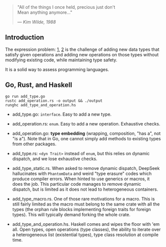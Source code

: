 > "All of the things I once held, precious just don't  
> Mean anything anymore..."
>
> — *Kim Wilde, 1988*

## Introduction

The expression problem: [1](https://en.wikipedia.org/wiki/Expression_problem), [2](https://eli.thegreenplace.net/2016/the-expression-problem-and-its-solutions/) is the challenge of adding new data types that satisfy given operations and adding new operations on those types without modifying existing code, while maintaining type safety.

It is a solid way to assess programming languages.

## Go, Rust, and Haskell

```console
go run add_type.go
rustc add_operation.rs -o output && ./output
runghc add_type_and_operation.hs
```

- add_type.go: `interface`. Easy to add a new type.

- add_operation.rs: `enum`. Easy to add a new operation. Exhaustive checks.

- add_operation.go: **type embedding** (wrapping, composition, "has a", not "is a"). Note that in Go, one cannot simply add methods to existing types from other packages.

- add_type.rs: `<dyn Trait>` instead of `enum`, but this relies on dynamic dispatch, and we lose exhaustive checks. 

- add_type_static.rs. When asked to remove dynamic dispatch, DeepSeek hallucinates with `PhantomData` and weird "type erasure" codes which produce compiler errors. When hinted to use generics or macros, it does the job. This particular code manages to remove dynamic dispatch, but is limited as it does not lead to heterogeneous containers.

- add_type_macro.rs. One of those rare motivations for a macro. This is still fairly limited as the macro must belong to the same crate with all the types (the orphan rule blocks implementing foreign traits for foreign types). This will typically demand forking the whole crate.

- add_type_and_operation.hs. Haskell comes and wipes the floor with 'em all. Open types, open operations (type classes), the ability to iterate over a heterogeneous list (existential types), type class resolution at compile time. 
 
